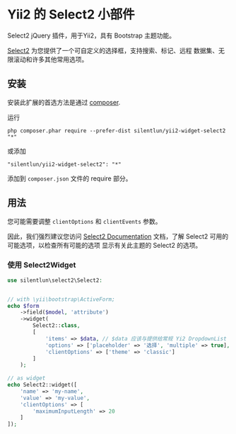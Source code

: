 # Yii2 的 Select2 小部件

Select2 jQuery 插件，用于Yii2，具有 Bootstrap 主题功能。

[Select2](https://select2.github.io/) 为您提供了一个可自定义的选择框，支持搜索、标记、远程 数据集、无限滚动和许多其他常用选项。

## 安装

安装此扩展的首选方法是通过 [composer](https://getcomposer.org/download/).

运行

```
php composer.phar require --prefer-dist silentlun/yii2-widget-select2 "*"
```

或添加

```
"silentlun/yii2-widget-select2": "*"
```

添加到 `composer.json` 文件的 require 部分。


## 用法


您可能需要调整 `clientOptions` 和 `clientEvents` 参数。

因此，我们强烈建议您访问 [Select2 Documentation](https://select2.github.io/options.html) 文档，了解 Select2 可用的可能选项，以检查所有可能的选项 显示有关此主题的 Select2 的选项。



### 使用 Select2Widget

```php 
use silentlun\select2\Select2:


// with \yii\bootstrap\ActiveForm;
echo $form
    ->field($model, 'attribute')
    ->widget(
        Select2::class, 
        [
            'items' => $data, // $data 应该与提供给常规 Yi2 DropdownList 的项目相同
            'options' => ['placeholder' => '选择', 'multiple' => true],
            'clientOptions' => ['theme' => 'classic']
        ]
    );
    
// as widget 
echo Select2::widget([
    'name' => 'my-name',
    'value' => 'my-value',
    'clientOptions' => [
        'maximumInputLength' => 20
    ]
]); 
```

